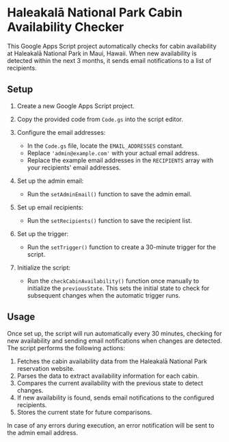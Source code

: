 # Haleakalā National Park Cabin Availability Checker

This Google Apps Script project automatically checks for cabin availability at Haleakalā National Park in Maui, Hawaii. When new availability is detected within the next 3 months, it sends email notifications to a list of recipients.

## Setup

1. Create a new Google Apps Script project.

2. Copy the provided code from `Code.gs` into the script editor.

3. Configure the email addresses:

   - In the `Code.gs` file, locate the `EMAIL_ADDRESSES` constant.
   - Replace `'admin@example.com'` with your actual email address.
   - Replace the example email addresses in the `RECIPIENTS` array with your recipients' email addresses.

4. Set up the admin email:

   - Run the `setAdminEmail()` function to save the admin email.

5. Set up email recipients:

   - Run the `setRecipients()` function to save the recipient list.

6. Set up the trigger:

   - Run the `setTrigger()` function to create a 30-minute trigger for the script.

7. Initialize the script:
   - Run the `checkCabinAvailability()` function once manually to initialize the `previousState`. This sets the initial state to check for subsequent changes when the automatic trigger runs.

## Usage

Once set up, the script will run automatically every 30 minutes, checking for new availability and sending email notifications when changes are detected. The script performs the following actions:

1. Fetches the cabin availability data from the Haleakalā National Park reservation website.
2. Parses the data to extract availability information for each cabin.
3. Compares the current availability with the previous state to detect changes.
4. If new availability is found, sends email notifications to the configured recipients.
5. Stores the current state for future comparisons.

In case of any errors during execution, an error notification will be sent to the admin email address.
